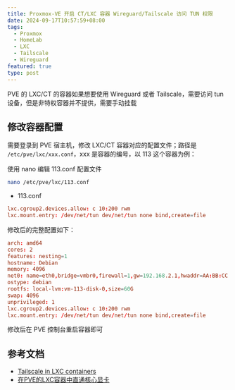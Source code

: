 ```yaml
---
title: Proxmox-VE 开启 CT/LXC 容器 Wireguard/Tailscale 访问 TUN 权限
date: 2024-09-17T10:57:59+08:00
tags:
  - Proxmox
  - HomeLab
  - LXC
  - Tailscale
  - Wireguard
featured: true
type: post
---
```


PVE 的 LXC/CT 的容器如果想要使用 Wireguard 或者 Tailscale，需要访问 tun 设备，但是非特权容器并不提供，需要手动挂载

## 修改容器配置

需要登录到 PVE 宿主机，修改 LXC/CT 容器对应的配置文件；路径是 `/etc/pve/lxc/xxx.conf`，xxx 是容器的编号，以 113 这个容器为例：

使用 nano 编辑 113.conf 配置文件

```bash
nano /etc/pve/lxc/113.conf
```

- 113.conf

```conf
lxc.cgroup2.devices.allow: c 10:200 rwm
lxc.mount.entry: /dev/net/tun dev/net/tun none bind,create=file
```

修改后的完整配置如下：

```conf
arch: amd64
cores: 2
features: nesting=1
hostname: Debian
memory: 4096
net0: name=eth0,bridge=vmbr0,firewall=1,gw=192.168.2.1,hwaddr=AA:BB:CC:E2:42:EE,ip=192.168.2.8/24,ip6=auto,type=veth
ostype: debian
rootfs: local-lvm:vm-113-disk-0,size=60G
swap: 4096
unprivileged: 1
lxc.cgroup2.devices.allow: c 10:200 rwm
lxc.mount.entry: /dev/net/tun dev/net/tun none bind,create=file
```

修改后在 PVE 控制台重启容器即可

## 参考文档

- [Tailscale in LXC containers](https://tailscale.com/kb/1130/lxc-unprivileged)
- [在PVE的LXC容器中直通核心显卡](https://blog.hellowood.dev/posts/%E5%9C%A8pve%E7%9A%84lxc%E5%AE%B9%E5%99%A8%E4%B8%AD%E7%9B%B4%E9%80%9A%E6%A0%B8%E5%BF%83%E6%98%BE%E5%8D%A1/)
